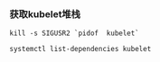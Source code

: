 ### 获取kubelet堆栈
```azure
kill -s SIGUSR2 `pidof  kubelet`
```

```azure
systemctl list-dependencies kubelet
```